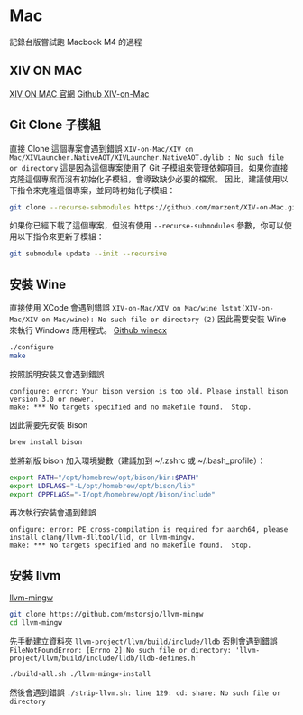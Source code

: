 # Mac

記錄台版嘗試跑 Macbook M4 的過程

## XIV ON MAC
[XIV ON MAC 官網](https://www.xivmac.com/)
[Github XIV-on-Mac](https://github.com/marzent/XIV-on-Mac)

## Git Clone 子模組
直接 Clone 這個專案會遇到錯誤
`XIV-on-Mac/XIV on Mac/XIVLauncher.NativeAOT/XIVLauncher.NativeAOT.dylib : No such file or directory`
這是因為這個專案使用了 Git 子模組來管理依賴項目。如果你直接克隆這個專案而沒有初始化子模組，會導致缺少必要的檔案。
因此，建議使用以下指令來克隆這個專案，並同時初始化子模組：
```bash
git clone --recurse-submodules https://github.com/marzent/XIV-on-Mac.git
```
如果你已經下載了這個專案，但沒有使用 `--recurse-submodules` 參數，你可以使用以下指令來更新子模組：
```bash
git submodule update --init --recursive
```

## 安裝 Wine
直接使用 XCode 會遇到錯誤
`XIV-on-Mac/XIV on Mac/wine lstat(XIV-on-Mac/XIV on Mac/wine): No such file or directory (2)`
因此需要安裝 Wine 來執行 Windows 應用程式。
[Github winecx](https://github.com/marzent/winecx)

```bash
./configure
make
```

按照說明安裝又會遇到錯誤
```
configure: error: Your bison version is too old. Please install bison version 3.0 or newer.
make: *** No targets specified and no makefile found.  Stop.
```

因此需要先安裝 Bison
```bash
brew install bison
```
並將新版 bison 加入環境變數（建議加到 ~/.zshrc 或 ~/.bash_profile）：
```bash
export PATH="/opt/homebrew/opt/bison/bin:$PATH"
export LDFLAGS="-L/opt/homebrew/opt/bison/lib"
export CPPFLAGS="-I/opt/homebrew/opt/bison/include"
```

再次執行安裝會遇到錯誤
```
onfigure: error: PE cross-compilation is required for aarch64, please install clang/llvm-dlltool/lld, or llvm-mingw.
make: *** No targets specified and no makefile found.  Stop.
```

## 安裝 llvm
[llvm-mingw](https://github.com/mstorsjo/llvm-mingw)

```bash
git clone https://github.com/mstorsjo/llvm-mingw
cd llvm-mingw
```

先手動建立資料夾
`llvm-project/llvm/build/include/lldb`
否則會遇到錯誤
`FileNotFoundError: [Errno 2] No such file or directory: 'llvm-project/llvm/build/include/lldb/lldb-defines.h'`

```bash
./build-all.sh ./llvm-mingw-install
```

然後會遇到錯誤
`./strip-llvm.sh: line 129: cd: share: No such file or directory`

